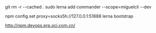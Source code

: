 git rm -r --cached .
sudo lerna add commander --scope=miguelcli --dev

npm config set proxy=socks5h://127.0.0.1:51888
lerna bootstrap

http://npm.devops.erp.ocj.com.cn/